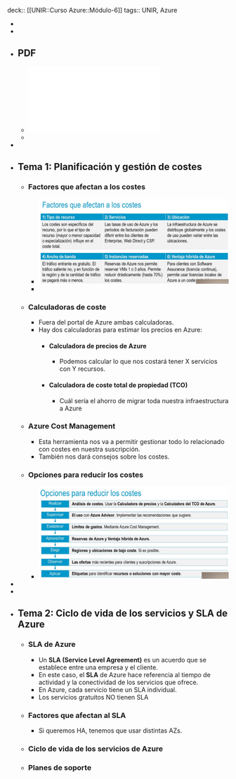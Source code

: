 deck:: [[UNIR::Curso Azure::Módulo-6]]
tags:: UNIR, Azure

-
-
- ## PDF
	- ![Azure_Modulo-6_Precios-y-ciclo-de-vida-de-Azure.pdf](../assets/Azure_Modulo-6_Precios-y-ciclo-de-vida-de-Azure_1668170166688_0.pdf)
	-
-
- ## Tema 1: Planificación y gestión de costes
	- ### Factores que afectan a los costes
		- ![image.png](../assets/image_1668168817047_0.png)
		-
	- ### Calculadoras de coste
		- Fuera del portal de Azure ambas calculadoras.
		- Hay dos calculadoras para estimar los precios en Azure:
			- #### Calculadora de precios de Azure
				- Podemos calcular lo que nos costará tener X servicios con Y recursos.
			- #### Calculadora de coste total de propiedad (TCO)
				- Cuál sería el ahorro de migrar toda nuestra infraestructura a Azure
	- ### Azure Cost Management
		- Esta herramienta nos va a permitir gestionar todo lo relacionado con costes en nuestra suscripción.
		- También nos dará consejos sobre los costes.
	- ### Opciones para reducir los costes
		- ![image.png](../assets/image_1668169958705_0.png)
-
-
- ## Tema 2: Ciclo de vida de los servicios y SLA de Azure
	- ### SLA de Azure
		- Un **SLA (Service Level Agreement)** es un acuerdo que se establece entre una empresa y el cliente.
		- En este caso, el **SLA** de Azure hace referencia al tiempo de actividad y la conectividad de los servicios que ofrece.
		- En Azure, cada servicio tiene un SLA individual.
		- Los servicios gratuitos NO tienen SLA
	- ### Factores que afectan al SLA
		- Si queremos HA, tenemos que usar distintas AZs.
	- ### Ciclo de vida de los servicios de Azure
	- ### Planes de soporte